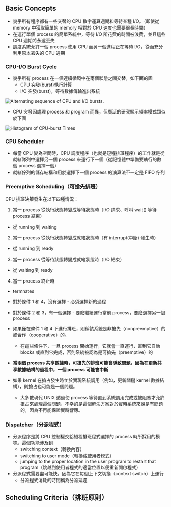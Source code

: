 ## Basic Concepts
- 幾乎所有程序都有一些交替的 CPU 數字運算週期和等待某種 I/O。（即使從 memory 中獲取簡單的 memory 相對於 CPU 速度也需要很長時間）
- 在運行單個 process 的簡單系統中，等待 I/O 所花費的時間被浪費，並且這些 CPU 週期將永遠丟失
- 調度系統允許一個 process 使用 CPU 而另一個進程正在等待 I/O，從而充分利用原本丟失的 CPU 週期

### CPU-I/O Burst Cycle
- 幾乎所有 process 在一個連續循環中在兩個狀態之間交替，如下面的圖
  - CPU 突發(burst)執行計算
  - I/O 突發(burst)，等待數據傳輸進出系統

![](https://i.imgur.com/sdidxIB.png "Alternating sequence of CPU and I/O bursts.")

- CPU 突發因處理 process 和 program 而異，但廣泛的研究顯示頻率模式類似於下圖

![](https://i.imgur.com/yWZHAFD.png "Histogram of CPU-burst Times")

### CPU Scheduler
- 每當 CPU 變為空閒時，CPU 調度程序（也就是短程排班程序）的工作就是從就緒隊列中選擇另一個 process 來運行下一個（從記憶體中準備要執行的數個 process 選擇一個）
- 就緒佇列的儲存結構和用於選擇下一個 process 的演算法不一定是 FIFO 佇列

### Preemptive Scheduling（可搶先排班）
CPU 排班決策發生在以下四種情況：
1. 當一 process 從執行狀態轉變成等待狀態時（I/O 請求、呼叫 wait() 等待 process 結束）
  - 從 running 到 waiting
2. 當一 process 從執行狀態轉變成就緒狀態時（有 interrupt(中斷) 發生時）
  - 從 running 到 ready
3. 當一 process 從等待狀態轉變成就緒狀態時（I/O 結束）
  - 從 waiting 到 ready
4. 當一 process 終止時
  - termnates
  
- 對於條件 1 和 4，沒有選擇 - 必須選擇新的過程
- 對於條件 2 和 3，有一個選擇 - 要麼繼續運行當前 process，要麼選擇另一個 process
- 如果僅在條件 1 和 4 下進行排班，則稱該系統是非搶先（nonpreemptive）的或合作（cooperative）的。
  - 在這些條件下，一旦 process 開始運行，它就會一直運行，直到它自動 blocks 或直到它完成，否則系統被認為是可搶先（preemptive）的
- **當兩個 process 共享數據時，可搶先的排班可能會導致問題，因為在更新共享數據結構的過程中，一個 process 可能會中斷**
- 如果 kernel 在搶占發生時忙於實現系統調用（例如，更新關鍵 kernel 數據結構），則搶占也可能是一個問題。
  - 大多數現代 UNIX 透過使 process 等待直到系統調用完成或被阻塞才允許搶占來處理這個問題，不幸的是這個解決方案對於實時系統來說是有問題的，因為不再能保證實時響應。

###  Dispatcher（分派程式）
- 分派程序是將 CPU 控制權交給短程排班程式選擇的 process 時所採用的模塊。這個功能涉及到
  - switching context（轉換內容）
  - switching to user mode（轉換成使用者模式）
  - jumping to the proper location in the user program to restart that program（跳越到使用者程式的適當位置以便重新開啟程式）
- 分派程式需要盡可能快，因為它在每個上下文切換（context switch）上運行
  - 分派程式消耗的時間稱為分派延遲
  
## Scheduling Criteria（排班原則）
